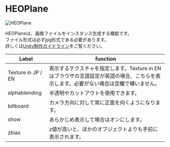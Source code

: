 
# HEOPlane
![HEOPlane](img/HEOPlane.jpg)

HEOPlaneは、画像ファイルをインスタンス生成する機能です。<br>
ファイル形式は必ずjpg形式である必要があります。<br>
詳しくは[Unity制作ガイドライン](../WorldMakingGuide/UnityGuidelines.md)をご覧ください。

|  Label |  function  |
| ----   | ---- |
| Texture in JP / EN | 表示するテクスチャを指定します。Texture in ENはブラウザの言語設定が英語の場合、こちらを表示します。必要がない場合は空欄で構いません。|
| alphablending | 半透明やカットアウトを使用できます。 |
| billboard | カメラ方向に対して常に正面を向くようになります。 |
| show | あらかじめ表示して場合はオンにします。 |
| zbias | z値が高いと、ほかのオブジェクトよりも手前に表示されます。 |